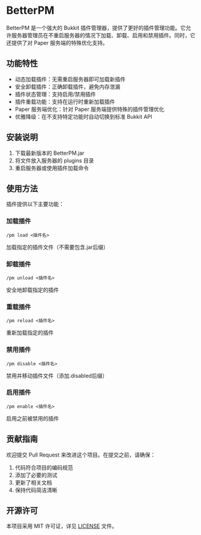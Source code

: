 # BetterPM

BetterPM 是一个强大的 Bukkit 插件管理器，提供了更好的插件管理功能。它允许服务器管理员在不重启服务器的情况下加载、卸载、启用和禁用插件。同时，它还提供了对 Paper 服务端的特殊优化支持。

## 功能特性

- 动态加载插件：无需重启服务器即可加载新插件
- 安全卸载插件：正确卸载插件，避免内存泄漏
- 插件状态管理：支持启用/禁用插件
- 插件重载功能：支持在运行时重新加载插件
- Paper 服务端优化：针对 Paper 服务端提供特殊的插件管理优化
- 优雅降级：在不支持特定功能时自动切换到标准 Bukkit API

## 安装说明

1. 下载最新版本的 BetterPM.jar
2. 将文件放入服务器的 plugins 目录
3. 重启服务器或使用插件加载命令

## 使用方法

插件提供以下主要功能：

### 加载插件
```
/pm load <插件名>
```
加载指定的插件文件（不需要包含.jar后缀）

### 卸载插件
```
/pm unload <插件名>
```
安全地卸载指定的插件

### 重载插件
```
/pm reload <插件名>
```
重新加载指定的插件

### 禁用插件
```
/pm disable <插件名>
```
禁用并移动插件文件（添加.disabled后缀）

### 启用插件
```
/pm enable <插件名>
```
启用之前被禁用的插件

## 贡献指南

欢迎提交 Pull Request 来改进这个项目。在提交之前，请确保：

1. 代码符合项目的编码规范
2. 添加了必要的测试
3. 更新了相关文档
4. 保持代码简洁清晰

## 开源许可

本项目采用 MIT 许可证，详见 [LICENSE](LICENSE) 文件。